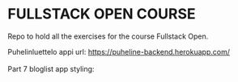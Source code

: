 # FULLSTACK OPEN COURSE

Repo to hold all the exercises for the course Fullstack Open.

Puhelinluettelo appi url: https://puheline-backend.herokuapp.com/
</br>
</br>
Part 7 bloglist app styling: </br>
